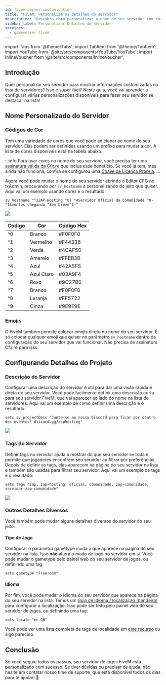 ```yaml
---
id: fivem-server-customisation
title: "FiveM: Personalize os detalhes do servidor"
description: "Descubra como personalizar o nome do seu servidor com cores e emojis para destacá-lo na lista de servidores → Saiba mais agora"
sidebar_label: Personalizar Detalhes do Servidor
services:
  - gameserver-fivem
---
```


import Tabs from '@theme/Tabs';
import TabItem from '@theme/TabItem';
import YouTube from '@site/src/components/YouTube/YouTube';
import InlineVoucher from '@site/src/components/InlineVoucher';

## Introdução
Quer personalizar seu servidor para mostrar informações customizadas na lista de servidores? Isso é super fácil! Neste guia, você vai aprender a configurar várias personalizações disponíveis para fazer seu servidor se destacar na lista!



<InlineVoucher />



## Nome Personalizado do Servidor

### Códigos de Cor

Tem uma variedade de cores que você pode adicionar ao nome do seu servidor. Elas podem ser definidas usando um prefixo para mudar a cor. A lista de cores disponíveis está na tabela abaixo.

:::info
Para usar cores no nome do seu servidor, você precisa ter uma [assinatura válida da Cfx.re](https://portal.cfx.re/subscriptions) que inclua esse benefício. Se você já tem, mas ainda não funciona, confira se configurou uma [Chave de Licença Própria](fivem-licensekey.md).
:::

Agora você pode mudar o nome do seu servidor abrindo o Editor CFG no txAdmin, procurando por `sv_hostname` e personalizando do jeito que quiser. Aqui vai um exemplo usando cores e o resultado:
```
sv_hostname "^2ZAP-Hosting ^0| ^4Servidor Oficial da Comunidade ^0- ^1Eventos chegando ^8em breve^1!"
```

![](https://github.com/zaphosting/docs/assets/42719082/32bbf492-9ee0-4c78-a391-9c44120369c2)



| Código | Cor        | Código Hex |
| ------ | ---------- | ---------- |
| ^0     | Branco     | #F0F0F0    |
| ^1     | Vermelho   | #F44336    |
| ^2     | Verde      | #4CAF50    |
| ^3     | Amarelo    | #FFEB3B    |
| ^4     | Azul       | #42A5F5    |
| ^5     | Azul Claro | #03A9F4    |
| ^6     | Roxo       | #9C27B0    |
| ^7     | Branco     | #F0F0F0    |
| ^8     | Laranja    | #FF5722    |
| ^9     | Cinza      | #9E9E9E    |

### Emojis

O FiveM também permite colocar emojis direto no nome do seu servidor. É só colocar qualquer emoji que quiser no parâmetro `sv_hostname` dentro da configuração do seu servidor que vai funcionar. Não precisa de assinatura Cfx.re para isso.



## Configurando Detalhes do Projeto

### Descrição do Servidor

Configurar uma descrição do servidor é útil para dar uma visão rápida e direta do seu servidor. Você pode facilmente definir uma descrição curta para seu servidor FiveM, que vai aparecer ao lado do nome na lista de servidores. Aqui vai um exemplo de como definir uma descrição e o resultado:

```
sets sv_projectDesc "Junte-se ao nosso Discord para ficar por dentro dos eventos! discord.gg/zaphosting"
```

![](https://github.com/zaphosting/docs/assets/42719082/32bbf492-9ee0-4c78-a391-9c44120369c2)

### Tags do Servidor

Definir tags no servidor ajuda a mostrar do que seu servidor se trata e permite que jogadores encontrem seu servidor ao filtrar por preferências. Depois de definir as tags, elas aparecem na página do seu servidor na lista e também são usadas para filtrar seu servidor. Aqui vai um exemplo de tags e o resultado:

```
sets tags "zap, zap-hosting, oficial, comunidade, zap-comunidade, servidor-zap-comunidade"
```

![](https://github.com/zaphosting/docs/assets/42719082/33407e9f-9e28-4264-9b13-e946ed5b434a)

### Outros Detalhes Diversos

Você também pode mudar alguns detalhes diversos do servidor do seu jeito.

#### Tipo de Jogo

Configurar o parâmetro gametype muda o que aparece na página do seu servidor na lista. Isso **não** altera o modo de jogo no servidor em si. Você pode mudar o gametype pelo painel web do seu servidor de jogos, ou definindo uma tag:

```
sets gametype "Freeroam"
```

#### Idioma

Por fim, você pode mudar o idioma do seu servidor que aparece na página do seu servidor na lista. Temos um [Guia de Idioma / localização (bandeira)](fivem-locale.md) para configurar a localização. Isso pode ser feito pelo painel web do seu servidor de jogos, ou definindo uma tag:

```
sets locale "en-GB"
```

Você pode ver uma lista completa de tags de localidade em [este recurso](https://github.com/TiagoDanin/Locale-Codes#locale-list) ou algo parecido.



## Conclusão

Se você seguiu todos os passos, seu servidor de jogos FiveM está personalizado com sucesso. Se tiver dúvidas ou precisar de ajuda, não hesite em contatar nosso time de suporte, que está disponível todos os dias para te ajudar! 🙂

<InlineVoucher />